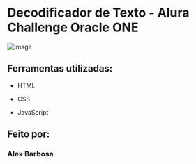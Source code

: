 # Decodificador de Texto - Alura Challenge Oracle ONE

![image](https://user-images.githubusercontent.com/77756047/211304452-220fedf0-f91b-490f-8a65-a60ce860bc5c.png)

## Ferramentas utilizadas:

* HTML

* CSS

* JavaScript

## Feito por:

### Alex Barbosa
